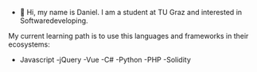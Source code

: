 - 👋 Hi, my name is Daniel. I am a student at TU Graz and interested in Softwaredeveloping.

My current learning path is to use this languages and frameworks in their ecosystems:

- Javascript
  -jQuery
  -Vue
-C#
-Python
-PHP
-Solidity



<!---
DN285hg/DN285hg is a ✨ special ✨ repository because its `README.md` (this file) appears on your GitHub profile.
You can click the Preview link to take a look at your changes.
--->
